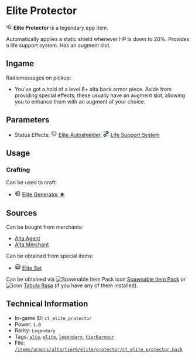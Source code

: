 # Elite Protector

<img src="https://raw.githubusercontent.com/Ceterai/Enternia/main/items/armors/alta/tier6/elite/protector/icon.png" alt="Elite Protector icon" loading="lazy" height="16px" width="auto" /> **Elite Protector** is a legendary epp item.

Automatically applies a static shield whenever HP is down to 20%. Provides a life support system. Has an augment slot.

## Ingame

Radiomessages on pickup:

- You've got a hold of a level 6+ alta back armor piece. Aside from providing special effects, these usually have an augment slot, allowing you to enhance them with an augment of your choice.

## Parameters

- Status Effects: <img src="https://raw.githubusercontent.com/Ceterai/Enternia/main/stats/effects/ct_autoeffect/ct_autoshielder_elite.png" alt="Elite Autoshielder icon" loading="lazy" height="16px" width="auto" /> [Elite Autoshielder](https://ceterai.github.io/MyEnternia/Wiki/EliteAutoshielder), <img src="https://raw.githubusercontent.com/Ceterai/Enternia/main/stats/effects/ct_heal/ct_life_support_system.png" alt="Life Support System icon" loading="lazy" height="16px" width="auto" /> [Life Support System](https://ceterai.github.io/MyEnternia/Wiki/LifeSupportSystem)

## Usage

### Crafting

Can be used to craft:

- <img src="https://raw.githubusercontent.com/Ceterai/Enternia/main/items/armors/alta/tier6/elite/generator/icon.png" alt="Elite Generator ★ icon" loading="lazy" height="16px" width="auto" /> [Elite Generator ★](https://ceterai.github.io/MyEnternia/Wiki/EliteGenerator)

## Sources

Can be bought from merchants:

- [Alta Agent](https://ceterai.github.io/MyEnternia/Wiki/AltaAgent)
- [Alta Merchant](https://ceterai.github.io/MyEnternia/Wiki/AltaMerchant)

Can be obtained from special items:

- <img src="https://raw.githubusercontent.com/Ceterai/Enternia/main/items/active/alta/sets/elite.png" alt="Elite Set icon" loading="lazy" height="16px" width="auto" /> [Elite Set](https://ceterai.github.io/MyEnternia/Wiki/EliteSet)

Can be obtained via <img src="https://raw.githubusercontent.com/Silverfeelin/Starbound-SpawnableItemPack/master/interface/sip/iconSmall.png" alt="Spawnable Item Pack icon" width="18" height="14"/> [Spawnable Item Pack](https://steamcommunity.com/sharedfiles/filedetails/?id=733665104) or <img src="https://steamuserimages-a.akamaihd.net/ugc/263843960696222713/3EC9A7C005541F7D577EBCB8C5736B4EFC9973D6/" alt="icon" width="8" height="12"/> [Tabula Rasa](https://community.playstarbound.com/resources/the-tabula-rasa.3222/) (if you have any of them installed).

## Technical Information

- In-game ID: `ct_elite_protector`
- Power: `1.0`
- Rarity: `Legendary`
- Tags: [`alta`](https://ceterai.github.io/MyEnternia/Wiki/Tags/Alta), [`elite`](https://ceterai.github.io/MyEnternia/Wiki/Tags/Elite), [`legendary`](https://ceterai.github.io/MyEnternia/Wiki/Tags/Legendary), [`tier6armour`](https://ceterai.github.io/MyEnternia/Wiki/Tags/Tier6Armour)
- File: [`/items/armors/alta/tier6/elite/protector/ct_elite_protector.back`](https://github.com/Ceterai/Enternia/blob/main/items/armors/alta/tier6/elite/protector/ct_elite_protector.back)
